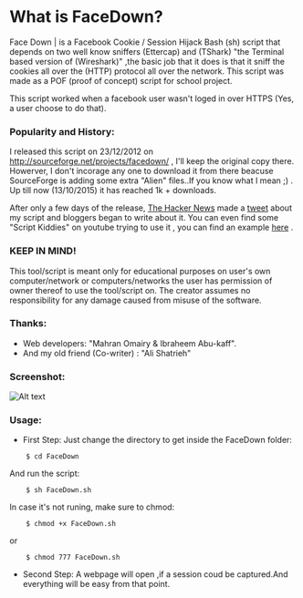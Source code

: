 # What is FaceDown?

Face Down | is a Facebook Cookie / Session Hijack Bash (sh) script that depends on two well know sniffers (Ettercap) and (TShark) "the Terminal based version of (Wireshark)" ,the basic job that it does is that it sniff the cookies all over the (HTTP) protocol all over the network.
This script was made as a POF (proof of concept) script for school project.

This script worked when a facebook user wasn't loged in over HTTPS (Yes, a user choose to do that).

### Popularity and History:
I released this script on 23/12/2012 on http://sourceforge.net/projects/facedown/ , I'll keep the original copy there. Howerver, I don't incorage any one to download it from there beacuse SourceForge is adding some extra "Alien" files..If you know what I mean ;) . Up till now (13/10/2015) it has reached 1k + downloads.

After only a few days  of the release, [The Hacker News] made a [tweet] about my script and bloggers began to write about it. You can even find some "Script Kiddies" on youtube trying to use it , you can find an example [here] .

[here]:<https://www.youtube.com/watch?v=Vp23M4q4KNc>


### KEEP IN MIND!
This tool/script is meant only for educational purposes on user's own computer/network or computers/networks the user has permission of owner thereof to use the tool/script on. The creator assumes no responsibility for any damage caused from misuse of the software.

### Thanks:
- Web developers:   "Mahran Omairy & Ibraheem Abu-kaff".
- And my old friend (Co-writer) : "Ali Shatrieh"

### Screenshot:

![Alt text](http://a.fsdn.com/con/app/proj/facedown/screenshots/Screenshot-1.png "Yep..This is how it looks like")

[tweet]:<https://twitter.com/thehackersnews/status/285436606113017856>
[The Hacker News]:<https://thehackernews.com/>

### Usage:
- First Step:
Just change the directory to get inside the FaceDown folder:
```
    $ cd FaceDown
```
And run the script:
```
    $ sh FaceDown.sh
```
In case it's not runing, make sure to chmod:
```
    $ chmod +x FaceDown.sh
```
or
```
    $ chmod 777 FaceDown.sh
```

- Second Step:
A webpage will open ,if a session coud be captured.And everything will be easy from that point.